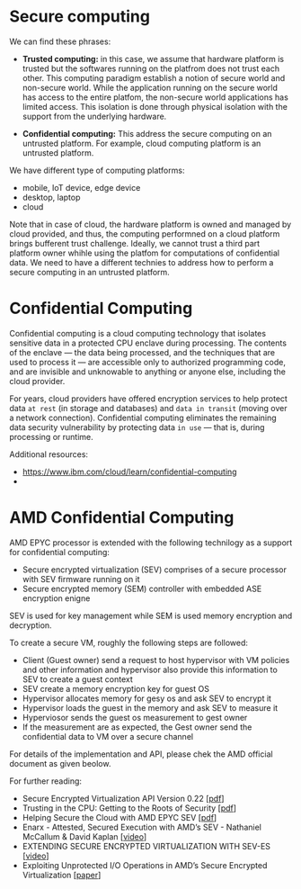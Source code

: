 # Secure computing
We can find these phrases:

- **Trusted computing:** in this case, we assume that hardware platform is trusted but the softwares running on the platfrom does not trust each other. This computing paradigm establish a notion of secure world and non-secure world. While the application running on the secure world has access to the entire platfom, the non-secure world applications has limited access. This isolation is done through physical isolation with the support from the underlying hardware.

- **Confidential computing:** This address the secure computing on an untrusted platform. For example, cloud computing platform is an untrusted platform.

We have different type of computing platforms:
- mobile, IoT device, edge device
- desktop, laptop
- cloud

Note that in case of cloud, the hardware platform is owned and managed by cloud provided, and thus, the computing performned on a cloud platform brings bufferent trust challenge. Ideally, we cannot trust a third part platform owner whihle using the platfom for computations of confidential data. We need to have a different technies to address how to perform a secure computing in an untrusted platform.

# Confidential Computing

Confidential computing is a cloud computing technology that isolates sensitive data in a protected CPU enclave during processing. The contents of the enclave — the data being processed, and the techniques that are used to process it — are accessible only to authorized programming code, and are invisible and unknowable to anything or anyone else, including the cloud provider.

For years, cloud providers have offered encryption services to help protect data `at rest` (in storage and databases) and `data in transit` (moving over a network connection). Confidential computing eliminates the remaining data security vulnerability by protecting data `in use` — that is, during processing or runtime.


Additional resources:
- https://www.ibm.com/cloud/learn/confidential-computing
- 


# AMD Confidential Computing

AMD EPYC processor is extended with the following technilogy as a support for confidential computing:
- Secure encrypted virtualization (SEV) comprises of a secure processor with SEV firmware running on it
- Secure encrypted memory (SEM) controller with embedded ASE encryption enigne 

SEV is used for key management while SEM is used memory encryption and decryption.

To create a secure VM, roughly the following steps are followed:
- Client (Guest owner) send a request to host hypervisor with VM policies and other information and hypervisor also provide this information to SEV to create a guest context
- SEV create a memory encryption key for guest OS
- Hypervisor allocates memory for gesy os and ask SEV to encrypt it 
- Hypervisor loads the guest in the memory and ask SEV to measure it
- Hyperviosor sends the guest os measurement to gest owner
- If the measurement are as expected, the Gest owner send the confidential data to VM over a secure channel

For details of the implementation and API, please chek the AMD official document as given beolow.

For further reading:
- Secure Encrypted Virtualization API Version 0.22 [[pdf](https://developer.amd.com/wp-content/resources/55766.PDF)]
- Trusting in the CPU: Getting to the Roots of Security [[pdf](https://www.amd.com/system/files/2017-06/Trusting-in-the-CPU.pdf)]
- Helping Secure the Cloud with AMD EPYC SEV [[pdf](https://developer.amd.com/wp-content/resources/HelpingSecuretheCloudwithAMDEPYCSEV.pdf)]
- Enarx - Attested, Secured Execution with AMD’s SEV - Nathaniel McCallum & David Kaplan [[video](https://www.youtube.com/watch?v=0-ISmJNxGiY&ab_channel=TheLinuxFoundation)]
- EXTENDING SECURE ENCRYPTED VIRTUALIZATION WITH SEV-ES [[video](https://events19.linuxfoundation.org/wp-content/uploads/2017/12/Extending-Secure-Encrypted-Virtualization-with-SEV-ES-Thomas-Lendacky-AMD.pdf)]
- Exploiting Unprotected I/O Operations in AMD’s Secure Encrypted Virtualization [[paper](https://www.usenix.org/conference/usenixsecurity19/presentation/li-mengyuan)]
